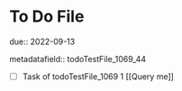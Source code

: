# To Do File

due:: 2022-09-13

metadatafield:: todoTestFile_1069_44

- [ ] Task of todoTestFile_1069 1 [[Query me]]

